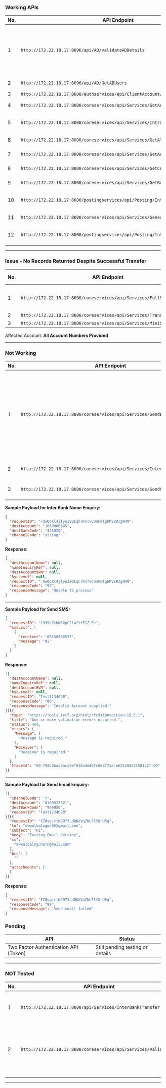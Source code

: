 ### Working APIs

| No. | API Endpoint                                                                    | Description                                                                                   |
| --- | ------------------------------------------------------------------------------- | --------------------------------------------------------------------------------------------- |
| 1   | `http://172.22.18.17:8096/api/AD/validateADDetails`                             | AD validation , for some reason only the email is validated the password is not authenticated |
| 2   | `http://172.22.18.17:8096/api/AD/GetADUsers`                                    | Fetch AD users                                                                                |
| 3   | `http://172.22.18.17:8000/authservices/api/ClientAccount/Login`                 | User login                                                                                    |
| 4   | `http://172.22.18.17:8000/coreservices/api/Services/GetAccountBalance`          | Get account balance                                                                           |
| 5   | `http://172.22.18.17:8000/coreservices/api/Services/IntraBankNameEnquiry`       | Name enquiry (intrabank)                                                                      |
| 6   | `http://172.22.18.17:8000/coreservices/api/Services/GetAllBanks`                | Get list of banks                                                                             |
| 7   | `http://172.22.18.17:8000/coreservices/api/Services/GetAccountDetail`           | Get account details                                                                           |
| 8   | `http://172.22.18.17:8000/coreservices/api/Services/GetCustomerAccounts`        | Get customer accounts                                                                         |
| 9   | `http://172.22.18.17:8000/coreservices/api/Services/GetBranches`                | Get bank branches                                                                             |
| 10  | `http://172.22.18.17:8000/postingservices/api/Posting/IntraBankAccountTransfer` | Post intrabank transfer                                                                       |
| 11  | `http://172.22.18.17:8000/coreservices/api/Services/GenerateOTP`                | Generate OTP                                                                                  |
| 12  | `http://172.22.18.17:8000/postingservices/api/Posting/IntraBankAccountRequery`  | Requery intrabank transfer                                                                    |

---

###  Issue - No Records Returned Despite Successful Transfer

| No. | API Endpoint                                                            | Issue Description                       |
| --- | ----------------------------------------------------------------------- | --------------------------------------- |
| 1   | `http://172.22.18.17:8000/coreservices/api/Services/FullStatement`      | Returned "No record could be retrieved" |
| 2   | `http://172.22.18.17:8000/coreservices/api/Services/TransactionHistory` | Same issue                              |
| 3   | `http://172.22.18.17:8000/coreservices/api/Services/MiniStatement`      | Same issue                              |

Affected Account: **All Account Numbers Provided**

---

### Not Working

| No. | API Endpoint                                                              | Issue                                                                                                          |
| --- | ------------------------------------------------------------------------- | -------------------------------------------------------------------------------------------------------------- |
| 1   | `http://172.22.18.17:8000/coreservices/api/Services/SendEmail`            | No validation for email format, throws internal server error sometimes , it fails also no success was observed |
| 2   | `http://172.22.18.17:8000/coreservices/api/Services/InterBankNameEnquiry` | Failed due to invalid test data                                                                                |
| 3   | `http://172.22.18.17:8000/coreservices/api/Services/SendSMS`              | Validation Error Occured                                                                                       |

**Sample Payload for Inter Bank Name Enquiry:**

```json
{
  "requestID": "-OwQoXl4jfyuI8QLqh7KnTvCOmFmTghMVxR3gNHN",
  "destAccount": "1010000145",
  "destBankCode": "421020",
  "channelCode": "string"
}
```

**Response:**

```json
{
  "destAccountName": null,
  "nameInquiryRef": null,
  "destAccountBVN": null,
  "kycLevel": null,
  "requestID": "-OwQoXl4jfyuI8QLqh7KnTvCOmFmTghMVxR3gNHN",
  "responseCode": "97",
  "responseMessage": "Unable to process"
}
```

---

**Sample Payload for Send SMS:**

```json
{
  "requestID": "19J9LZchWSGpCJlaftY51Z-Ee",
  "smsList": [
    {
      "receiver": "08156936535",
      "message": "Hi"
    }
  ]
}

```

**Response:**

```json
[{
  "destAccountName": null,
  "nameInquiryRef": null,
  "destAccountBVN": null,
  "kycLevel": null,
  "requestID": "Test1234690",
  "responseCode": "86",
  "responseMessage": "Invalid Account supplied."
}]({
  "type": "https://tools.ietf.org/html/rfc9110#section-15.5.1",
  "title": "One or more validation errors occurred.",
  "status": 400,
  "errors": {
    "Message": [
      "Message is required."
    ],
    "Receiver": [
      "Receiver is required."
    ]
  },
  "traceId": "00-792c0bac8aca9ef038ade4bfc8e8f7ad-e625393c9558122f-00"
})
```

-----

**Sample Payload for Send Email Enquiry:**

```json
[{
  "channelCode": "7",
  "destAccount": "8109925821",
  "destBankCode": "999050",
  "requestID": "Test1234690"
}]({
  "requestID": "FZ8sgLrtK9973LdQNXVqZhLF1YQrU5q",
  "to": "awwalbalogun06@gmail.com",
  "subject": "Hi",
  "body": "Testing Email Service",
  "cc": [
    "awwalbalogun87@gmail.com"
  ],
  "bcc": [
    ""
  ],
  "attachments": [
  ]
})
```

**Response:**

```json
{
  "requestID": "FZ8sgLrtK9973LdQNXVqZhLF1YQrU5q",
  "responseCode": "99",
  "responseMessage": "Send email failed"
}
```

###  Pending

|API|Status|
|---|---|
|Two Factor Authentication API (Token)|Still pending testing or details|

---

### NOT Tested

| No. | API Endpoint                                                     | Reason                                                                                                          |
| --- | ---------------------------------------------------------------- | --------------------------------------------------------------------------------------------------------------- |
| 1   | `http://172.22.18.17:8000/api/Services/InterBankTransfer`        | Blocked due to failed name enquiry and destination account also                                                 |
| 2   | `http://172.22.18.17:8000/coreservices/api/Services/ValidateOTP` | Need clarity on `platformUserId`, generateOTP seems to work but there is no way to check where OTP is sent also |
|     |                                                                  |                                                                                                                 |

---
